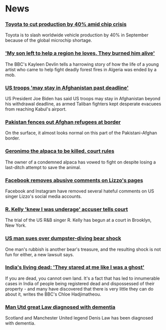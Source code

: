 # News
### [Toyota to cut production by 40% amid chip crisis](https://www.bbc.com/news/business-58266794)
Toyota is to slash worldwide vehicle production by 40% in September because of the global microchip shortage.
### ['My son left to help a region he loves. They burned him alive'](https://www.bbc.com/news/world-africa-58260855)
The BBC's Kayleen Devlin tells a harrowing story of how the life of a young artist who came to help fight deadly forest fires in Algeria was ended by a mob.
### [US troops 'may stay in Afghanistan past deadline'](https://www.bbc.com/news/world-asia-58264917)
US President Joe Biden has said US troops may stay in Afghanistan beyond his withdrawal deadline, as armed Taliban fighters kept desperate evacuees from reaching Kabul's airport.
### [Pakistan fences out Afghan refugees at border](https://www.bbc.com/news/world-asia-58187983)
On the surface, it almost looks normal on this part of the Pakistani-Afghan border.  
### [Geronimo the alpaca to be killed, court rules](https://www.bbc.com/news/uk-england-bristol-58187004)
The owner of a condemned alpaca has vowed to fight on despite losing a last-ditch attempt to save the animal. 
### [Facebook removes abusive comments on Lizzo's pages](https://www.bbc.com/news/entertainment-arts-58267704)
Facebook and Instagram have removed several hateful comments on US singer Lizzo's social media accounts.
### [R. Kelly 'knew I was underage' accuser tells court](https://www.bbc.com/news/entertainment-arts-58254151)
The trial of the US R&B singer R. Kelly has begun at a court in Brooklyn, New York.
### [US man sues over dumpster-diving bear shock](https://www.bbc.com/news/world-us-canada-58250366)
One man's rubbish is another bear's treasure, and the resulting shock is not fun for either, a new lawsuit says.
### [India's living dead: 'They stared at me like I was a ghost'](https://www.bbc.com/news/stories-58259497)
If you are dead, you cannot own land. It's a fact that has led to innumerable cases in India of people being registered dead and dispossessed of their property - and many have discovered that there is very little they can do about it, writes the BBC's Chloe Hadjimatheou.
### [Man Utd great Law diagnosed with dementia](https://www.bbc.com/sport/football/58268041)
Scotland and Manchester United legend Denis Law has been diagnosed with dementia.
